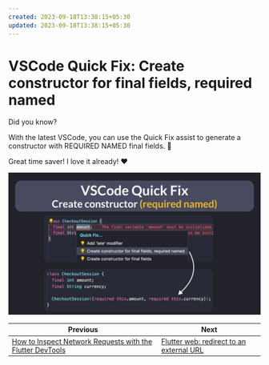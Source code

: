 ```yaml
---
created: 2023-09-18T13:38:15+05:30
updated: 2023-09-18T13:38:15+05:30
---
```

# VSCode Quick Fix: Create constructor for final fields, required named

Did you know?

With the latest VSCode, you can use the Quick Fix assist to generate a constructor with REQUIRED NAMED final fields. 🎉

Great time saver! I love it already! ❤️

![](119.png)


| Previous | Next |
| -------- | ---- |
| [How to Inspect Network Requests with the Flutter DevTools](../0118-network-view-devtools/index.md) | [Flutter web: redirect to an external URL](../0120-set-html-window-url/index.md) |